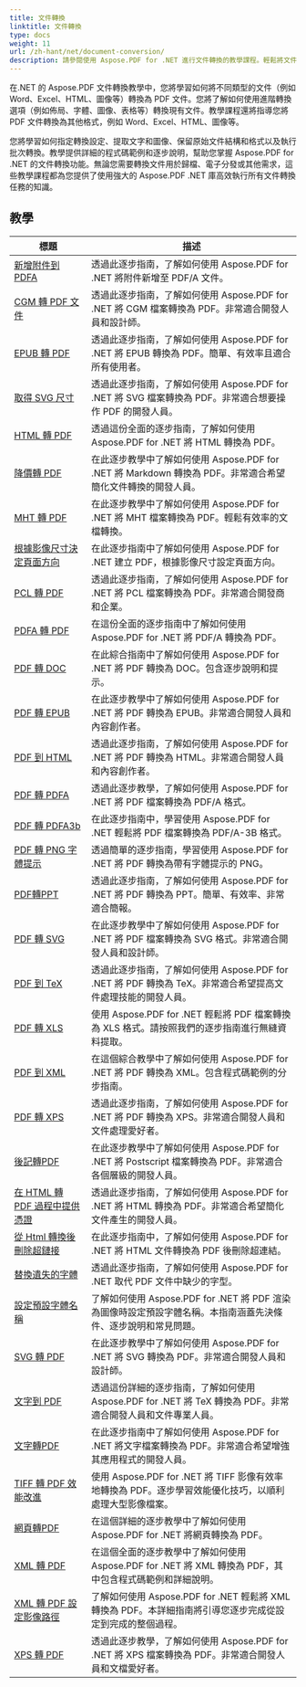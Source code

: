 ```yaml
---
title: 文件轉換
linktitle: 文件轉換
type: docs
weight: 11
url: /zh-hant/net/document-conversion/
description: 請參閱使用 Aspose.PDF for .NET 進行文件轉換的教學課程。輕鬆將文件轉換為不同的格式。
---
```

在.NET 的 Aspose.PDF 文件轉換教學中，您將學習如何將不同類型的文件（例如 Word、Excel、HTML、圖像等）轉換為 PDF 文件。您將了解如何使用進階轉換選項（例如佈局、字體、圖像、表格等）轉換現有文件。教學課程還將指導您將 PDF 文件轉換為其他格式，例如 Word、Excel、HTML、圖像等。 

您將學習如何指定轉換設定、提取文字和圖像、保留原始文件結構和格式以及執行批次轉換。教學提供詳細的程式碼範例和逐步說明，幫助您掌握 Aspose.PDF for .NET 的文件轉換功能。無論您需要轉換文件用於歸檔、電子分發或其他需求，這些教學課程都為您提供了使用強大的 Aspose.PDF .NET 庫高效執行所有文件轉換任務的知識。

## 教學
| 標題 | 描述 |
| --- | --- | 
| [新增附件到 PDFA](./add-attachment-to-pdfa/) | 透過此逐步指南，了解如何使用 Aspose.PDF for .NET 將附件新增至 PDF/A 文件。 |  
| [CGM 轉 PDF 文件](./cgm-to-pdf/) | 透過此逐步指南，了解如何使用 Aspose.PDF for .NET 將 CGM 檔案轉換為 PDF。非常適合開發人員和設計師。 |  
| [EPUB 轉 PDF](./epub-to-pdf/) | 透過此逐步指南，了解如何使用 Aspose.PDF for .NET 將 EPUB 轉換為 PDF。簡單、有效率且適合所有使用者。 |  
| [取得 SVG 尺寸](./get-svg-dimensions/) | 透過此逐步指南，了解如何使用 Aspose.PDF for .NET 將 SVG 檔案轉換為 PDF。非常適合想要操作 PDF 的開發人員。 |  
| [HTML 轉 PDF](./html-to-pdf/) | 透過這份全面的逐步指南，了解如何使用 Aspose.PDF for .NET 將 HTML 轉換為 PDF。 |  
| [降價轉 PDF](./markdown-to-pdf/) | 在此逐步教學中了解如何使用 Aspose.PDF for .NET 將 Markdown 轉換為 PDF。非常適合希望簡化文件轉換的開發人員。 |  
| [MHT 轉 PDF](./mht-to-pdf/) | 在此逐步教學中了解如何使用 Aspose.PDF for .NET 將 MHT 檔案轉換為 PDF。輕鬆有效率的文檔轉換。 |  
| [根據影像尺寸決定頁面方向](./page-orientation-according-image-dimensions/) | 在此逐步指南中了解如何使用 Aspose.PDF for .NET 建立 PDF，根據影像尺寸設定頁面方向。 |  
| [PCL 轉 PDF](./pcl-to-pdf/) | 透過此逐步指南，了解如何使用 Aspose.PDF for .NET 將 PCL 檔案轉換為 PDF。非常適合開發商和企業。 |  
| [PDFA 轉 PDF](./pdfa-to-pdf/) | 在這份全面的逐步指南中了解如何使用 Aspose.PDF for .NET 將 PDF/A 轉換為 PDF。 |  
| [PDF 轉 DOC](./pdf-to-doc/) | 在此綜合指南中了解如何使用 Aspose.PDF for .NET 將 PDF 轉換為 DOC。包含逐步說明和提示。  |  
| [PDF 轉 EPUB](./pdf-to-epub/) | 在此逐步教學中了解如何使用 Aspose.PDF for .NET 將 PDF 轉換為 EPUB。非常適合開發人員和內容創作者。 |  
| [PDF 到 HTML](./pdf-to-html/) | 透過此逐步指南，了解如何使用 Aspose.PDF for .NET 將 PDF 轉換為 HTML。非常適合開發人員和內容創作者。 |  
| [PDF 轉 PDFA](./pdf-to-pdfa/) | 透過此逐步教學，了解如何使用 Aspose.PDF for .NET 將 PDF 檔案轉換為 PDF/A 格式。 |  
| [PDF 轉 PDFA3b](./pdf-to-pdfa3b/) | 在此逐步指南中，學習使用 Aspose.PDF for .NET 輕鬆將 PDF 檔案轉換為 PDF/A-3B 格式。 |  
| [PDF 轉 PNG 字體提示](./pdf-to-png-font-hinting/) | 透過簡單的逐步指南，學習使用 Aspose.PDF for .NET 將 PDF 轉換為帶有字體提示的 PNG。 |  
| [PDF轉PPT](./pdf-to-ppt/) | 透過此逐步指南，了解如何使用 Aspose.PDF for .NET 將 PDF 轉換為 PPT。簡單、有效率、非常適合簡報。 |  
| [PDF 轉 SVG](./pdf-to-svg/) | 在此逐步教學中了解如何使用 Aspose.PDF for .NET 將 PDF 檔案轉換為 SVG 格式。非常適合開發人員和設計師。 |  
| [PDF 到 TeX](./pdf-to-tex/) | 透過此逐步指南，了解如何使用 Aspose.PDF for .NET 將 PDF 轉換為 TeX。非常適合希望提高文件處理技能的開發人員。 |  
| [PDF 轉 XLS](./pdf-to-xls/) | 使用 Aspose.PDF for .NET 輕鬆將 PDF 檔案轉換為 XLS 格式。請按照我們的逐步指南進行無縫資料提取。 |  
| [PDF 到 XML](./pdf-to-xml/) | 在這個綜合教學中了解如何使用 Aspose.PDF for .NET 將 PDF 轉換為 XML。包含程式碼範例的分步指南。 |  
| [PDF 轉 XPS](./pdf-to-xps/) | 透過此逐步指南，了解如何使用 Aspose.PDF for .NET 將 PDF 轉換為 XPS。非常適合開發人員和文件處理愛好者。 |  
| [後記轉PDF](./postscript-to-pdf/) | 在此逐步教學中了解如何使用 Aspose.PDF for .NET 將 Postscript 檔案轉換為 PDF。非常適合各個層級的開發人員。 |  
| [在 HTML 轉 PDF 過程中提供憑證](./provide-credentials-during-html-to-pdf/) | 透過此逐步指南，了解如何使用 Aspose.PDF for .NET 將 HTML 轉換為 PDF。非常適合希望簡化文件產生的開發人員。 |  
| [從 Html 轉換後刪除超鏈接](./remove-hyperlinks-after-converting-from-html/) | 在此逐步指南中，了解如何使用 Aspose.PDF for .NET 將 HTML 文件轉換為 PDF 後刪除超連結。 |  
| [替換遺失的字體](./replace-missing-fonts/) | 透過此逐步指南，了解如何使用 Aspose.PDF for .NET 取代 PDF 文件中缺少的字型。 |  
| [設定預設字體名稱](./set-default-font-name/) | 了解如何使用 Aspose.PDF for .NET 將 PDF 渲染為圖像時設定預設字體名稱。本指南涵蓋先決條件、逐步說明和常見問題。 |  
| [SVG 轉 PDF](./svg-to-pdf/) | 在此逐步教學中了解如何使用 Aspose.PDF for .NET 將 SVG 轉換為 PDF。非常適合開發人員和設計師。 |  
| [文字到 PDF](./tex-to-pdf/) | 透過這份詳細的逐步指南，了解如何使用 Aspose.PDF for .NET 將 TeX 轉換為 PDF。非常適合開發人員和文件專業人員。 |  
| [文字轉PDF](./text-to-pdf/) | 在此逐步指南中了解如何使用 Aspose.PDF for .NET 將文字檔案轉換為 PDF。非常適合希望增強其應用程式的開發人員。 |  
| [TIFF 轉 PDF 效能改進](./tiff-to-pdf-performance-improvement/) | 使用 Aspose.PDF for .NET 將 TIFF 影像有效率地轉換為 PDF。逐步學習效能優化技巧，以順利處理大型影像檔案。 |  
| [網頁轉PDF](./web-page-to-pdf/) | 在這個詳細的逐步教學中了解如何使用 Aspose.PDF for .NET 將網頁轉換為 PDF。 |  
| [XML 轉 PDF](./xml-to-pdf/) | 在這個全面的逐步教學中了解如何使用 Aspose.PDF for .NET 將 XML 轉換為 PDF，其中包含程式碼範例和詳細說明。 |  
| [XML 轉 PDF 設定影像路徑](./xml-to-pdfset-image-path/) | 了解如何使用 Aspose.PDF for .NET 輕鬆將 XML 轉換為 PDF。本詳細指南將引導您逐步完成從設定到完成的整個過程。 |  
| [XPS 轉 PDF](./xps-to-pdf/) | 透過此逐步教學，了解如何使用 Aspose.PDF for .NET 將 XPS 檔案轉換為 PDF。非常適合開發人員和文檔愛好者。 |  